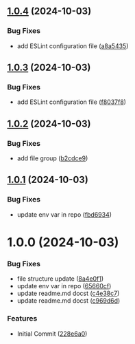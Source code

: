 ## [1.0.4](https://github.com/eliecer2000/pre-commit-image/compare/v1.0.3...v1.0.4) (2024-10-03)


### Bug Fixes

* add ESLint configuration file ([a8a5435](https://github.com/eliecer2000/pre-commit-image/commit/a8a543581a7d2679ee68ff7d8d61e7aeba54b8c9))

## [1.0.3](https://github.com/eliecer2000/pre-commit-image/compare/v1.0.2...v1.0.3) (2024-10-03)


### Bug Fixes

* add ESLint configuration file ([f8037f8](https://github.com/eliecer2000/pre-commit-image/commit/f8037f8df799ea40cfcbfabac60056362f246b9a))

## [1.0.2](https://github.com/eliecer2000/pre-commit-image/compare/v1.0.1...v1.0.2) (2024-10-03)


### Bug Fixes

* add file group ([b2cdce9](https://github.com/eliecer2000/pre-commit-image/commit/b2cdce9c1d13fd914e1cfc81839dfbeea106036b))

## [1.0.1](https://github.com/eliecer2000/pre-commit-image/compare/v1.0.0...v1.0.1) (2024-10-03)


### Bug Fixes

* update env var in repo ([fbd6934](https://github.com/eliecer2000/pre-commit-image/commit/fbd6934c466b6d1f628c14d7fb973c43b1454ae3))

# 1.0.0 (2024-10-03)


### Bug Fixes

* file structure update ([8a4e0f1](https://github.com/eliecer2000/pre-commit-image/commit/8a4e0f14c5c1a058dbfb56e7d1236f19aa5f9a74))
* update env var in repo ([65660cf](https://github.com/eliecer2000/pre-commit-image/commit/65660cf69faaab4734a1f3bb9b6d83b1c763c9f1))
* update readme.md docst ([c4e38c7](https://github.com/eliecer2000/pre-commit-image/commit/c4e38c73a7815feaf30e3db36f090f503b264577))
* update readme.md docst ([c969d6d](https://github.com/eliecer2000/pre-commit-image/commit/c969d6de30f3a77d696bfcd826eec7f12f439d41))


### Features

* Initial Commit ([228e6a0](https://github.com/eliecer2000/pre-commit-image/commit/228e6a02b3e2e4813d505758642f915fd767c888))
